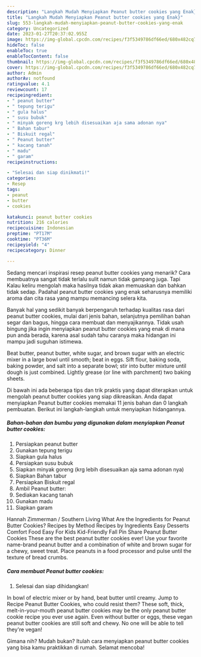 ```yaml
---
description: "Langkah Mudah Menyiapkan Peanut butter cookies yang Enak}"
title: "Langkah Mudah Menyiapkan Peanut butter cookies yang Enak}"
slug: 553-langkah-mudah-menyiapkan-peanut-butter-cookies-yang-enak
category: Uncategorized
date: 2023-01-27T20:37:02.955Z
image: https://img-global.cpcdn.com/recipes/f3f5349786df66ed/680x482cq70/peanut-butter-cookies-foto-resep-utama.jpg
hideToc: false
enableToc: true
enableTocContent: false
thumbnail: https://img-global.cpcdn.com/recipes/f3f5349786df66ed/680x482cq70/peanut-butter-cookies-foto-resep-utama.jpg
cover: https://img-global.cpcdn.com/recipes/f3f5349786df66ed/680x482cq70/peanut-butter-cookies-foto-resep-utama.jpg
author: Admin
authorAv: notfound
ratingvalue: 4.1
reviewcount: 17
recipeingredient:
- " peanut butter"
- " tepung terigu"
- " gula halus"
- " susu bubuk"
- " minyak goreng krg lebih disesuaikan aja sama adonan nya"
- " Bahan tabur"
- " Biskuit regal"
- " Peanut butter"
- " kacang tanah"
- " madu"
- " garam"
recipeinstructions:

- "Selesai dan siap dinikmati!"
categories:
- Resep
tags:
- peanut
- butter
- cookies

katakunci: peanut butter cookies 
nutrition: 216 calories
recipecuisine: Indonesian
preptime: "PT17M"
cooktime: "PT36M"
recipeyield: "4"
recipecategory: Dinner

---
```



Sedang mencari inspirasi resep peanut butter cookies yang menarik? Cara membuatnya sangat tidak terlalu sulit namun tidak gampang juga. Tapi Kalau keliru mengolah maka hasilnya tidak akan memuaskan dan bahkan tidak sedap. Padahal peanut butter cookies yang enak seharusnya memiliki aroma dan cita rasa yang mampu memancing selera kita.


Banyak hal yang sedikit banyak berpengaruh terhadap kualitas rasa dari peanut butter cookies, mulai dari jenis bahan, selanjutnya pemilihan bahan segar dan bagus, hingga cara membuat dan menyajikannya. Tidak usah bingung jika ingin menyiapkan peanut butter cookies yang enak di mana pun anda berada, karena asal sudah tahu caranya maka hidangan ini mampu jadi suguhan istimewa.

Beat butter, peanut butter, white sugar, and brown sugar with an electric mixer in a large bowl until smooth; beat in eggs. Sift flour, baking soda, baking powder, and salt into a separate bowl; stir into butter mixture until dough is just combined. Lightly grease (or line with parchment) two baking sheets.


Di bawah ini ada beberapa tips dan trik praktis yang dapat diterapkan untuk mengolah peanut butter cookies yang siap dikreasikan. Anda dapat menyiapkan Peanut butter cookies memakai 11 jenis bahan dan 0 langkah pembuatan. Berikut ini langkah-langkah untuk menyiapkan hidangannya.

<!--inarticleads1-->

##### Bahan-bahan dan bumbu yang digunakan dalam menyiapkan Peanut butter cookies:

1. Persiapkan  peanut butter
1. Gunakan  tepung terigu
1. Siapkan  gula halus
1. Persiapkan  susu bubuk
1. Siapkan  minyak goreng (krg lebih disesuaikan aja sama adonan nya)
1. Siapkan  Bahan tabur
1. Persiapkan  Biskuit regal
1. Ambil  Peanut butter:
1. Sediakan  kacang tanah
1. Gunakan  madu
1. Siapkan  garam


Hannah Zimmerman / Southern Living What Are the Ingredients for Peanut Butter Cookies? Recipes by Method Recipes by Ingredients Easy Desserts Comfort Food Easy For Kids Kid-Friendly Fall Pin Share Peanut Butter Cookies These are the best peanut butter cookies ever! Use your favorite name-brand peanut butter and a combination of white and brown sugar for a chewy, sweet treat. Place peanuts in a food processor and pulse until the texture of bread crumbs. 

<!--inarticleads2-->

##### Cara membuat Peanut butter cookies:


1. Selesai dan siap dihidangkan!

In bowl of electric mixer or by hand, beat butter until creamy. Jump to Recipe Peanut Butter Cookies, who could resist them? These soft, thick, melt-in-your-mouth peanut butter cookies may be the only peanut butter cookie recipe you ever use again. Even without butter or eggs, these vegan peanut butter cookies are still soft and chewy. No one will be able to tell they&#39;re vegan! 

Gimana nih? Mudah bukan? Itulah cara menyiapkan peanut butter cookies yang bisa kamu praktikkan di rumah. Selamat mencoba!
